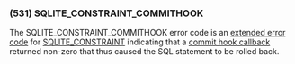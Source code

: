 ### (531\) SQLITE\_CONSTRAINT\_COMMITHOOK



 The SQLITE\_CONSTRAINT\_COMMITHOOK error code
 is an [extended error code](rescode.html#pve)
 for [SQLITE\_CONSTRAINT](rescode.html#constraint) indicating that a
 [commit hook callback](c3ref/commit_hook.html) returned non\-zero that thus
 caused the SQL statement to be rolled back.




